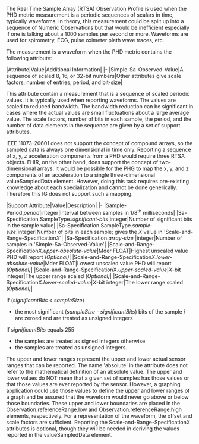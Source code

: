 The Real Time Sample Array (RTSA) Observation Profile is used when the PHD metric measurement is a periodic sequences of scalars in time, typically waveforms. In theory, this measurement could be split up into a sequence of Numeric Observations but that would be inefficient especially if one is talking about a 1000 samples per second or more. Waveforms are used for spirometry, ECG, pulse oximeter pleth wave traces, etc. 

The measurement is a waveform when the PHD metric contains the following attribute:

<style>table, th, td {
border: 1px solid black;
border-collapse:collapse;
padding: 6px;}</style>

|Attribute|Value|Additional Information|
|-
|Simple-Sa-Observed-Value|A sequence of scaled 8, 16, or 32-bit numbers|Other attributes give scale factors, number of entries, period, and bit-size|

This attribute contain a measurement that is a sequence of scaled periodic values. It is typically used when reporting waveforms. The values are scaled to reduced bandwidth. The bandwidth reduction can be significant in cases where the actual values are small fluctuations about a large average value. The scale factors, number of bits in each sample, the period, and the number of data elements in the sequence are given by a set of support attributes.

IEEE 11073-20601 does not support the concept of compound arrays, so the sampled data is always one dimensional in time only. Reporting a sequence of x, y, z acceleration components from a PHD would require three RTSA objects. FHIR, on the other hand, does support the concept of two-dimensional arrays. It would be possible for the PHG to map the x, y, and z components of an acceleration to a single three-dimensional valueSampledData element. However, doing this task requires pre-existing knowledge about each specialization and cannot be done generically. Therefore this IG does not support such a mapping.

|Support Attribute|Value|Description|
|-
|Sample-Period.*period*|integer|Interval between samples in 1/8<sup>th</sup> milliseconds|
|Sa-Specification.SampleType.*significant-bits*|integer|Number of significant bits in the sample value|
|Sa-Specification.SampleType.*sample-size*|integer|Number of bits in each sample; gives the *X* value in 'Scale-and-Range-Specification*X*'|
|Sa-Specification.*array-size* |integer|Number of samples in 'Simple-Sa-Observed-Value'|
|Scale-and-Range-Specification*X*.*upper-absolute-value*|Mder FLOAT|Highest unscaled value PHD will report *(Optional)*|
|Scale-and-Range-Specification*X*.*lower-absolute-value*|Mder FLOAT|Lowest unscaled value PHD will report *(Optional)*|
|Scale-and-Range-SpecificationX.*upper-scaled-value*|*X*-bit integer|The upper range scaled *(Optional)*|
|Scale-and-Range-SpecificationX.*lower-scaled-value*|*X*-bit integer|The lower range scaled *(Optional)*|

If (*significantBits* < *sampleSize*)
 - the most significant (*sampleSize* - *significantBits*) bits of the sample *i* are zeroed and are treated as unsigned integers

If *significantBits* equals 255
 - the samples are treated as signed integers
otherwise
 - the samples are treated as unsigned integers.

The upper and lower ranges represent the upper and lower actual sensor ranges that can be reported. The name 'absolute' in the attribute does not refer to the mathematical definition of an absolute value. The upper and lower values do NOT mean that a given set of samples has those values or that those values are ever reported by the sensor. However, a graphing application could use those values to define the upper and lower ranges of a graph and be assured that the waveform would never go above or below those boundaries. These upper and lower boundaries are placed in the Observation.referenceRange.low and Observation.referenceRange.high elements, respectively. For a representation of the waveform, the offset and scale factors are sufficient. Reporting the Scale-and-Range-SpecificationX attributes is optional, though they will be needed in deriving the values reported in the valueSampledData element.